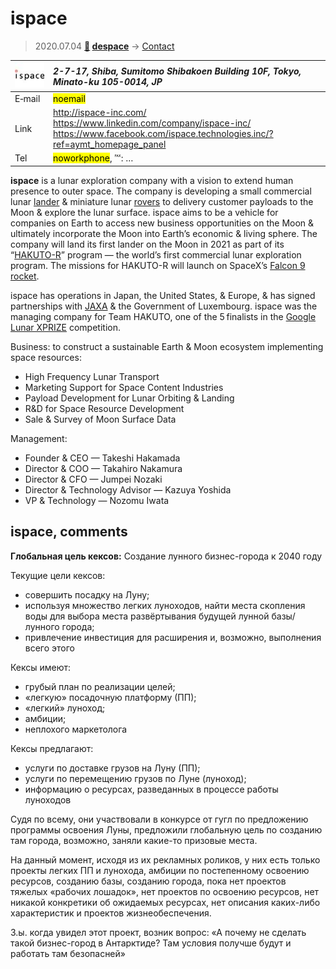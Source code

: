 # ispace
> 2020.07.04 **[🚀](../index/index.md) [despace](index.md)** → [Contact](contact.md)

|[![](f/contact/i/ispace_logo1_thumb.jpg)](f/contact/i/ispace_logo1.png)|*2-7-17, Shiba, Sumitomo Shibakoen Building 10F, Tokyo, Minato-ku 105-0014, JP*|
|:--|:--|
|E‑mail|<mark>noemail</mark>|
|Link|<http://ispace-inc.com/><br> <https://www.linkedin.com/company/ispace-inc/><br> <https://www.facebook.com/ispace.technologies.inc/?ref=aymt_homepage_panel>|
|Tel|<mark>noworkphone</mark>, ℻: …|

**ispace** is a lunar exploration company with a vision to extend human presence to outer space. The company is developing a small commercial lunar [lander](sc.md) & miniature lunar [rovers](rover.md) to delivery customer payloads to the Moon & explore the lunar surface. ispace aims to be a vehicle for companies on Earth to access new business opportunities on the Moon & ultimately incorporate the Moon into Earth’s economic & living sphere. The company will land its first lander on the Moon in 2021 as part of its “[HAKUTO-R](zz_hakuto.md)” program — the world’s first commercial lunar exploration program. The missions for HAKUTO-R will launch on SpaceX’s [Falcon 9 rocket](falcon.md).

ispace has operations in Japan, the United States, & Europe, & has signed partnerships with [JAXA](zz_jaxa.md) & the Government of Luxembourg. ispace was the managing company for Team HAKUTO, one of the 5 finalists in the [Google Lunar XPRIZE](google_lunar_x_prize.md) competition.

Business: to construct a sustainable Earth & Moon ecosystem implementing space resources:

   - High Frequency Lunar Transport
   - Marketing Support for Space Content Industries
   - Payload Development for Lunar Orbiting & Landing
   - R&D for Space Resource Development
   - Sale & Survey of Moon Surface Data

Management:

   - Founder & CEO — Takeshi Hakamada
   - Director & COO — Takahiro Nakamura
   - Director & CFO — Jumpei Nozaki
   - Director & Technology Advisor — Kazuya Yoshida
   - VP & Technology — Nozomu Iwata

<p style="page-break-after:always"> </p>

## ispace, comments

**Глобальная цель кексов:** Создание лунного бизнес-города к 2040 году

Текущие цели кексов:

   - совершить посадку на Луну;
   - используя множество легких луноходов, найти места скопления воды для выбора места развёртывания будущей лунной базы/лунного города;
   - привлечение инвестиция для расширения и, возможно, выполнения всего этого

Кексы имеют:

   - грубый план по реализации целей;
   - «легкую» посадочную платформу (ПП);
   - «легкий» луноход;
   - амбиции;
   - неплохого маркетолога

Кексы предлагают:

   - услуги по доставке грузов на Луну (ПП);
   - услуги по перемещению грузов по Луне (луноход);
   - информацию о ресурсах, разведанных в процессе работы луноходов

Судя по всему, они участвовали в конкурсе от гугл по предложению программы освоения Луны, предложили глобальную цель по созданию там города, возможно, заняли какие-то призовые места.

На данный момент, исходя из их рекламных роликов, у них есть только проекты легких ПП и лунохода, амбиции по постепенному освоению ресурсов, созданию базы, созданию города, пока нет проектов тяжелых «рабочих лошадок», нет проектов по освоению ресурсов, нет никакой конкретики об ожидаемых ресурсах, нет описания каких-либо характеристик и проектов жизнеобеспечения.

З.ы. когда увидел этот проект, возник вопрос: «А почему не сделать такой бизнес-город в Антарктиде? Там условия получше будут и работать там безопасней»